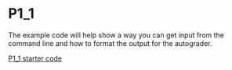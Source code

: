 # P1_1

The example code will help show a way you can get input from the command line and how to format the output for the autograder.

[P1_1 starter code](./Program.cs)